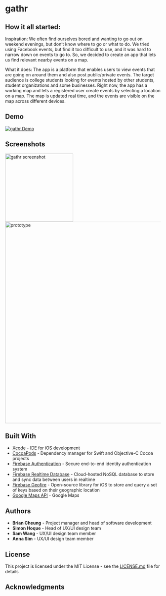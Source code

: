 # gathr

## How it all started:

Inspiration: We often find ourselves bored and wanting to go out on weekend evenings, but don’t know where to go or what to do. We tried using Facebook events, but find it too difficult to use, and it was hard to narrow down on events to go to. So, we decided to create an app that lets us find relevant nearby events on a map.

What it does: The app is a platform that enables users to view events that are going on around them and also post public/private events. The target audience is college students looking for events hosted by other students, student organizations and some businesses. Right now, the app has a working map and lets a registered user create events by selecting a location on a map. The map is updated real time, and the events are visible on the map across different devices.

## Demo

[![gathr Demo](http://img.youtube.com/vi/fpEe3pJoHfg/0.jpg)](https://youtu.be/fpEe3pJoHfg)

## Screenshots

<img width="220" alt="gathr screenshot" src="https://user-images.githubusercontent.com/16355946/35762583-6cca0cee-085e-11e8-8f39-ae7b9cc664b5.png"><img width="650" alt="prototype" src="https://user-images.githubusercontent.com/16355946/35762571-3855235e-085e-11e8-99c8-4fe74ef209d6.png">

## Built With

* [Xcode](https://developer.apple.com/xcode/) - IDE for iOS development
* [CocoaPods](https://cocoapods.org/) - Dependency manager for Swift and Objective-C Cocoa projects
* [Firebase Authentication](https://firebase.google.com/products/auth/) - Secure end-to-end identity authentication system
* [Firebase Realtime Database](https://firebase.google.com/products/realtime-database/) - Cloud-hosted NoSQL database to store and sync data between users in realtime
* [Firebase Geofire](https://github.com/firebase/geofire-objc) - Open-source library for iOS to store and query a set of keys based on their geographic location
* [Google Maps API](https://developers.google.com/maps/ios/) - Google Maps

## Authors

* **Brian Cheung** - Project manager and head of software development
* **Simon Hoque** - Head of UX/UI design team
* **Sam Wang** - UX/UI design team member
* **Anna Sim** - UX/UI design team member

## License

This project is licensed under the MIT License - see the [LICENSE.md](LICENSE.md) file for details

## Acknowledgments

